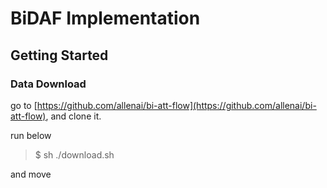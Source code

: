 # BiDAF Implementation

## Getting Started

### Data Download

go to [https://github.com/allenai/bi-att-flow](https://github.com/allenai/bi-att-flow), and clone it.

run below

> $ sh ./download.sh

and move 